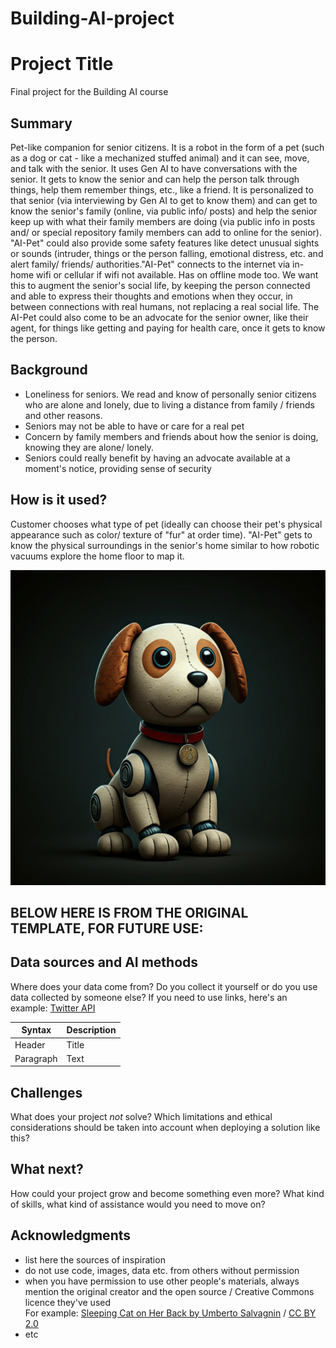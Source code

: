 # Building-AI-project
<!-- This is the markdown template for the final project of the Building AI course, 
created by Reaktor Innovations and University of Helsinki. 
Copy the template, paste it to your GitHub README and edit! -->

# Project Title

Final project for the Building AI course

## Summary

<!-- Describe briefly in 2-3 sentences what your project is about. About 250 characters is a nice length! -->
Pet-like companion for senior citizens. It is a robot in the form of a pet (such as a dog or cat - like a mechanized stuffed animal) and it can see, move, and talk with the senior. It uses Gen AI to have conversations with the senior. It gets to know the senior and can help the person talk through things, help them remember things, etc., like a friend. It is personalized to that senior (via interviewing by Gen AI to get to know them) and can get to know the senior's family (online, via public info/ posts) and help the senior keep up with what their family members are doing (via public info in posts and/ or special repository family members can add to online for the senior). "AI-Pet" could also provide some safety features like detect unusual sights or sounds (intruder, things or the person falling, emotional distress, etc. and alert family/ friends/ authorities."AI-Pet" connects to the internet via in-home wifi or cellular if wifi not available. Has on offline mode too. We want this to augment the senior's social life, by keeping the person connected and able to express their thoughts and emotions when they occur, in between connections with real humans, not replacing a real social life. The AI-Pet could also come to be an advocate for the senior owner, like their agent, for things like getting and paying for health care, once it gets to know the person. 


## Background

<!-- Which problems does your idea solve? How common or frequent is this problem? What is your personal motivation? Why is this topic important or interesting? -->

<!-- This is how you make a list, if you need one: -->
* Loneliness for seniors. We read and know of personally senior citizens who are alone and lonely, due to living a distance from family / friends and other reasons.
* Seniors may not be able to have or care for a real pet
* Concern by family members and friends about how the senior is doing, knowing they are alone/ lonely.
* Seniors could really benefit by having an advocate available at a moment's notice, providing sense of security



## How is it used?

<!-- Describe the process of using the solution. In what kind situations is the solution needed (environment, time, etc.)? Who are the users, what kinds of needs should be taken into account? -->

Customer chooses what type of pet (ideally can choose their pet's physical appearance such as color/ texture of "fur" at order time). "AI-Pet" gets to know the physical surroundings in the senior's home similar to how robotic vacuums explore the home floor to map it.

<img src="/ai-pet-dog2.png">
<!-- Images will make your README look nice!
Once you upload an image to your repository, you can link link to it like this (replace the URL with file path, if you've uploaded an image to Github.)
![Cat](https://upload.wikimedia.org/wikipedia/commons/5/5e/Sleeping_cat_on_her_back.jpg) 

If you need to resize images, you have to use an HTML tag, like this:
<img src="https://upload.wikimedia.org/wikipedia/commons/5/5e/Sleeping_cat_on_her_back.jpg" width="300">
-->

<!--
This is how you create code examples:
```
def main():
   countries = ['Denmark', 'Finland', 'Iceland', 'Norway', 'Sweden']
   pop = [5615000, 5439000, 324000, 5080000, 9609000]   # not actually needed in this exercise...
   fishers = [1891, 2652, 3800, 11611, 1757]

   totPop = sum(pop)
   totFish = sum(fishers)

   # write your solution here

   for i in range(len(countries)):
      print("%s %.2f%%" % (countries[i], 100.0))    # current just prints 100%

main()
```
-->
## BELOW HERE IS FROM THE ORIGINAL TEMPLATE, FOR FUTURE USE:

## Data sources and AI methods
Where does your data come from? Do you collect it yourself or do you use data collected by someone else?
If you need to use links, here's an example:
[Twitter API](https://developer.twitter.com/en/docs)

| Syntax      | Description |
| ----------- | ----------- |
| Header      | Title       |
| Paragraph   | Text        |

## Challenges

What does your project _not_ solve? Which limitations and ethical considerations should be taken into account when deploying a solution like this?

## What next?

How could your project grow and become something even more? What kind of skills, what kind of assistance would you  need to move on? 


## Acknowledgments

* list here the sources of inspiration 
* do not use code, images, data etc. from others without permission
* when you have permission to use other people's materials, always mention the original creator and the open source / Creative Commons licence they've used
  <br>For example: [Sleeping Cat on Her Back by Umberto Salvagnin](https://commons.wikimedia.org/wiki/File:Sleeping_cat_on_her_back.jpg#filelinks) / [CC BY 2.0](https://creativecommons.org/licenses/by/2.0)
* etc
